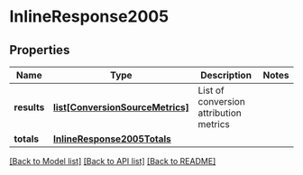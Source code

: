 # InlineResponse2005

## Properties
Name | Type | Description | Notes
------------ | ------------- | ------------- | -------------
**results** | [**list[ConversionSourceMetrics]**](ConversionSourceMetrics.md) | List of conversion attribution metrics | 
**totals** | [**InlineResponse2005Totals**](InlineResponse2005Totals.md) |  | 

[[Back to Model list]](../README.md#documentation-for-models) [[Back to API list]](../README.md#documentation-for-api-endpoints) [[Back to README]](../README.md)


